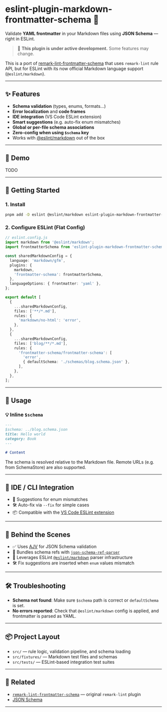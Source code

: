 <!-- # eslint-plugin-markdown-frontmatter-schema

> [!CAUTION]
> WORK IN PROGRESS.

This is a port of [remark-lint-frontmatter-schema](https://github.com/JulianCataldo/remark-lint-frontmatter-schema) for ESLint with the Markdown language support, via `@eslint/markdown`.

It also uses `mdast`, `yaml` and `json-schema-ref-parser` under the hood.

The API is kept very similar.
 -->

# eslint-plugin-markdown-frontmatter-schema 📄

Validate **YAML frontmatter** in your Markdown files using **JSON Schema** — right in ESLint.

> 🚧 **This plugin is under active development.** Some features may change.

This is a port of [remark-lint-frontmatter-schema](https://github.com/JulianCataldo/remark-lint-frontmatter-schema) that uses `remark-lint` rule API, but for ESLint with its now official Markdown language support (`@eslint/markdown`).

---

## ✨ Features

- **Schema validation** (types, enums, formats…)
- **Error localization** and **code frames**
- **IDE integration** (VS Code ESLint extension)
- **Smart suggestions** (e.g. auto-fix enum mismatches)
- **Global or per-file schema associations**
- **Zero-config when using `$schema` key**
- Works with [@eslint/markdown](https://eslint.org/docs/latest/user-guide/configuring/plugins#using-plugins-with-file-types) out of the box

---

## 📸 Demo

TODO

---

## 🚀 Getting Started

### 1. Install

```bash
pnpm add -D eslint @eslint/markdown eslint-plugin-markdown-frontmatter-schema
```

### 2. Configure ESLint (Flat Config)

```ts
// eslint.config.js
import markdown from '@eslint/markdown';
import frontmatterSchema from 'eslint-plugin-markdown-frontmatter-schema';

const sharedMarkdownConfig = {
  language: 'markdown/gfm',
  plugins: {
    markdown,
    'frontmatter-schema': frontmatterSchema,
  },
  languageOptions: { frontmatter: 'yaml' },
};

export default [
  {
    ...sharedMarkdownConfig,
    files: ['**/*.md'],
    rules: {
      'markdown/no-html': 'error',
    },
  },
  {
    ...sharedMarkdownConfig,
    files: ['blog/**/*.md'],
    rules: {
      'frontmatter-schema/frontmatter-schema': [
        'error',
        { defaultSchema: './schemas/blog.schema.json' },
      ],
    },
  },
];
```

---

## 🔌 Usage

### 💡 Inline `$schema`

```md
---
$schema: ../blog.schema.json
title: Hello world
category: Book
---

# Content
```

The schema is resolved relative to the Markdown file. Remote URLs (e.g. from SchemaStore) are also supported.

---

## 💬 IDE / CLI Integration

- 🧠 Suggestions for enum mismatches
- 🛠 Auto-fix via `--fix` for simple cases
- 📦 Compatible with the [VS Code ESLint extension](https://marketplace.visualstudio.com/items?itemName=dbaeumer.vscode-eslint)

---

## 🧱 Behind the Scenes

- ✅ Uses [AJV](https://ajv.js.org) for JSON Schema validation
- 🧵 Bundles schema refs with [`json-schema-ref-parser`](https://github.com/APIDevTools/json-schema-ref-parser)
- 🧠 Leverages ESLint [`@eslint/markdown`](https://eslint.org/docs/latest/user-guide/configuring/plugins#using-plugins-with-file-types) parser infrastructure
- 🛠 Fix suggestions are inserted when `enum` values mismatch

---

## 🛠 Troubleshooting

- **Schema not found**: Make sure `$schema` path is correct or `defaultSchema` is set.
- **No errors reported**: Check that `@eslint/markdown` config is applied, and frontmatter is parsed as YAML.

---

## 📦 Project Layout

- `src/` — rule logic, validation pipeline, and schema loading
- `src/fixtures/` — Markdown test files and schemas
- `src/tests/` — ESLint-based integration test suites

---

## 📎 Related

- [`remark-lint-frontmatter-schema`](https://github.com/JulianCataldo/remark-lint-frontmatter-schema) — original `remark-lint` plugin
- [JSON Schema](https://json-schema.org/)

---
